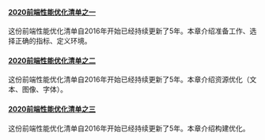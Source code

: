 #### [2020前端性能优化清单之一](https://mp.weixin.qq.com/s/iIbm1pVPYsOvpAeAjVziiQ)
这份前端性能优化清单自2016年开始已经持续更新了5年。本章介绍准备工作、选择正确的指标、定义环境。

#### [2020前端性能优化清单之二](https://mp.weixin.qq.com/s/Y2osbl9CZggA0poci9rv3w)
这份前端性能优化清单自2016年开始已经持续更新了5年。本章介绍资源优化（文本、图像、字体）。

#### [2020前端性能优化清单之三](https://mp.weixin.qq.com/s/ohCDUyo8xqtKhYfbSs5wuQ)
这份前端性能优化清单自2016年开始已经持续更新了5年。本章介绍构建优化。